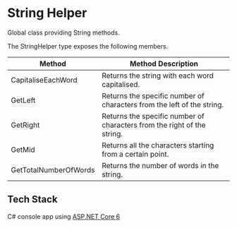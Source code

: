 # String Helper

Global class providing String methods.

The StringHelper type exposes the following members.

| Method                | Method Description                                                      |
| --------------------- | ----------------------------------------------------------------------- |
| CapitaliseEachWord    | Returns the string with each word capitalised.                          |
| GetLeft               | Returns the specific number of characters from the left of the string.  |
| GetRight              | Returns the specific number of characters from the right of the string. |
| GetMid                | Returns all the characters starting from a certain point.               |
| GetTotalNumberOfWords | Returns the number of words in the string.                              |

## Tech Stack

C# console app using [ASP.NET Core 6](https://dotnet.microsoft.com/en-us/download/dotnet/6.0)
